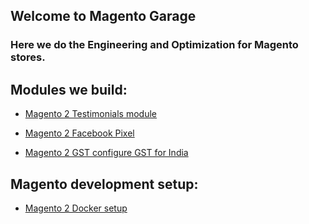 ## Welcome to Magento Garage

### Here we do the Engineering and Optimization for Magento stores.

## Modules we build:

- [Magento 2 Testimonials module](https://github.com/Magento-Garage/magento2-testimonials)

- [Magento 2 Facebook Pixel](https://github.com/Magento-Garage/m2-facebook-pixel)

- [Magento 2 GST configure GST for India](https://github.com/Magento-Garage/m2-gst-india) 

## Magento development setup:

- [Magento 2 Docker setup](https://github.com/Magento-Garage/docksal-magneto)
